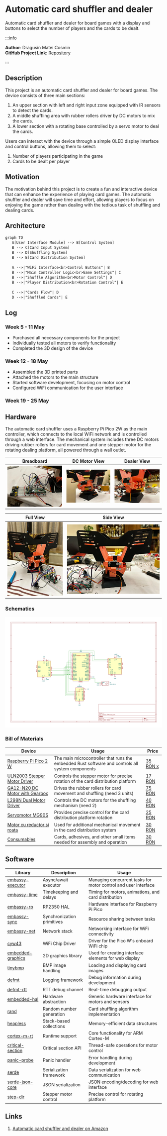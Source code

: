 # Automatic card shuffler and dealer

Automatic card shuffler and dealer for board games with a display and buttons to select the number of players and the cards to be dealt.

:::info

**Author**: Dragusin Matei Cosmin \
**GitHub Project Link**: [Repository](https://github.com/UPB-PMRust-Students/proiect-Matei-Dragusin)

:::

## Description

This project is an automatic card shuffler and dealer for board games. The device consists of three main sections:

1. An upper section with left and right input zone equipped with IR sensors to detect the cards.
2. A middle shuffling area with rubber rollers driver by DC motors to mix the cards.
3. A lower section with a rotating base controlled by a servo motor to deal the cards.

Users can interact with the device through a simple OLED display interface and control buttons, allowing them to select:

1. Number of players participating in the game
2. Cards to be dealt per player

## Motivation

The motivation behind this project is to create a fun and interactive device that can enhance the experience of playing card games. The automatic shuffler and dealer will save time and effort, allowing players to focus on enjoying the game rather than dealing with the tedious task of shuffling and dealing cards.

## Architecture

```mermaid
graph TD
   A[User Interface Module] --> B[Control System]
   B --> C[Card Input System]
   B --> D[Shuffling System]
   B --> E[Card Distribution System]

   A -->|"WiFi Interface<br>Control Buttons"| B
   B -->|"Main Controller Logic<br>Game Settings"| C
   B -->|"Shuffle Algorithm<br>Motor Control"| D
   B -->|"Player Distribution<br>Rotation Control"| E
   
   C -->|"Cards Flow"| D
   D -->|"Shuffled Cards"| E
```

## Log

### Week 5 - 11 May

- Purchased all necessary components for the project
- Individually tested all motors to verify functionality
- Completed the 3D design of the device

### Week 12 - 18 May

- Assembled the 3D printed parts
- Attached the motors to the main structure
- Started software development, focusing on motor control
- Configured WiFi communication for the user interface

### Week 19 - 25 May

## Hardware

The automatic card shuffler uses a Raspberry Pi Pico 2W as the main controller, which connects to the local WiFi network and is controlled through a web interface. The mechanical system includes three DC motors driving rubber rollers for card movement and one stepper motor for the rotating dealing platform, all powered through a wall outlet.

| Breadboard | DC Motor View | Dealer View |
|:----------:|:-------------:|:-----------:|
| ![Breadboard](breadboard.webp) | ![DC Motor View](dc_view.webp) | ![Dealer View](dealer_view.webp) |

| Full View | Side View |
|:---------:|:---------:|
| ![Full View](full_view.webp) | ![Side View](side_view.webp) |

### Schematics

![Schematics](proiect-PM.svg)

### Bill of Materials

| Device | Usage | Price |
|--------|--------|-------|
| [Raspberry Pi Pico 2 W](https://www.raspberrypi.com/documentation/microcontrollers/raspberry-pi-pico.html) | The main microcontroller that runs the embedded Rust software and controls all system components | [35 RON x](https://www.optimusdigital.ro/ro/placi-raspberry-pi/13327-raspberry-pi-pico-2-w.html?search_query=pico+2w&results=33) |
| [ULN2003 Stepper Motor Driver](https://www.optimusdigital.ro/ro/motoare-motoare-pas-cu-pas/101-driver-uln2003-motor-pas-cu-pas-de-5-v-.html) | Controls the stepper motor for precise rotation of the card distribution platform | [17 RON](https://www.optimusdigital.ro/ro/motoare-motoare-pas-cu-pas/101-driver-uln2003-motor-pas-cu-pas-de-5-v-.html) |
| [GA12-N20 DC Motor with Gearbox](https://sigmanortec.ro/Motor-DC-Micro-Metal-6V-HPCB-Perii-Carbon-30-1-p200733572) | Drives the rubber rollers for card movement and shuffling (need 3 units) | [75 RON](https://sigmanortec.ro/Motor-DC-Micro-Metal-6V-HPCB-Perii-Carbon-30-1-p200733572) |
| [L298N Dual Motor Driver](https://www.optimusdigital.ro/ro/drivere-de-motoare-cu-perii/145-driver-de-motoare-dual-l298n.html?search_query=l298&results=5) | Controls the DC motors for the shuffling mechanism (need 2) | [40 RON](https://www.optimusdigital.ro/ro/drivere-de-motoare-cu-perii/145-driver-de-motoare-dual-l298n.html?search_query=l298&results=5) |
| [Servomotor MG90S](https://www.optimusdigital.ro/ro/motoare-servomotoare/271-servomotor-mg90s.html) | Provides precise control for the card distribution platform rotation | [25 RON](https://www.optimusdigital.ro/ro/motoare-servomotoare/271-servomotor-mg90s.html) |
| [Motor cu reductor si roata](https://www.optimusdigital.ro/ro/motoare-altele/139-motor-cu-reductor-si-roata.html) | Used for additional mechanical movement in the card distribution system | [30 RON](https://www.optimusdigital.ro/ro/motoare-altele/139-motor-cu-reductor-si-roata.html) |
| [Consumables](https://www.optimusdigital.ro) | Cards, adhesives, and other small items needed for assembly and operation | [30 RON](https://www.optimusdigital.ro) |

## Software

| Library | Description | Usage |
|---------|-------------|-------|
| [embassy-executor](https://github.com/embassy-rs/embassy/tree/main/embassy-executor) | Async/await executor | Managing concurrent tasks for motor control and user interface |
| [embassy-time](https://github.com/embassy-rs/embassy/tree/main/embassy-time) | Timekeeping and delays | Timing for motors, animations, and card distribution |
| [embassy-rp](https://github.com/embassy-rs/embassy/tree/main/embassy-rp) | RP2350 HAL | Hardware interface for Raspberry Pi Pico |
| [embassy-sync](https://github.com/embassy-rs/embassy/tree/main/embassy-sync) | Synchronization primitives | Resource sharing between tasks |
| [embassy-net](https://github.com/embassy-rs/embassy/tree/main/embassy-net) | Network stack | Networking interface for WiFi connectivity |
| [cyw43](https://github.com/embassy-rs/embassy/tree/main/cyw43) | WiFi Chip Driver | Driver for the Pico W's onboard WiFi chip |
| [embedded-graphics](https://github.com/embedded-graphics/embedded-graphics) | 2D graphics library | Used for creating interface elements for web display |
| [tinybmp](https://crates.io/crates/tinybmp) | BMP image handling | Loading and displaying card images |
| [defmt](https://github.com/knurling-rs/defmt) | Logging framework | Debug information during development |
| [defmt-rtt](https://crates.io/crates/defmt-rtt) | RTT debug channel | Real-time debugging output |
| [embedded-hal](https://github.com/rust-embedded/embedded-hal) | Hardware abstraction | Generic hardware interface for motors and sensors |
| [rand](https://crates.io/crates/rand) | Random number generation | Card shuffling algorithm implementation |
| [heapless](https://github.com/rust-embedded/heapless) | Stack-based collections | Memory-efficient data structures |
| [cortex-m-rt](https://crates.io/crates/cortex-m-rt) | Runtime support | Core functionality for ARM Cortex-M |
| [critical-section](https://crates.io/crates/critical-section) | Critical section API | Thread-safe operations for motor control |
| [panic-probe](https://crates.io/crates/panic-probe) | Panic handler | Error handling during development |
| [serde](https://crates.io/crates/serde) | Serialization framework | Data serialization for web communication |
| [serde-json-core](https://crates.io/crates/serde-json-core) | JSON serialization | JSON encoding/decoding for web interface |
| [step-dir](https://crates.io/crates/step-dir) | Stepper motor control | Precise control for rotating platform |

## Links

1. [Automatic card shuffler and dealer on Amazon](https://www.amazon.com/KPAW-Automatic-Shuffler-Dealer-Built/dp/B0DF7KXF87?crid=VQXMFEMOLJPK&dib=eyJ2IjoiMSJ9.dKA_jXeVZJ87ninzvYXMfybjRSgt3DU87L7RMkeNm-7rr1sA03cQxvmPIiaEHKNArWhQkwR0jGWoxu9ntZDRsDiFuKEjXR2-iTms068c5ksyEHIsGWzokvkEchlmJnmcp6oxuFT3PiSayY5AHT1TgiBfPqHmjqqC7mYgToOR61j_WQ2nEKCptaoSue6Eik0-vveT0qVm9M6AjhT4rfogDZSBInUUJFRK8xTWlmqE9JuBd8sW2U7KX22Lsi02naiOukhreJlzJ4OxmRKyyJ0oxBetJm4BEI2CVzfJiunv4do.FUeDq026LKc7ZkL_3obY3aYIdnFNWye8d2O7QJDlezU&dib_tag=se&keywords=card%2Bdealer&qid=1746203396&sprefix=card%2Bdeal%2Caps%2C465&sr=8-5&th=1)
